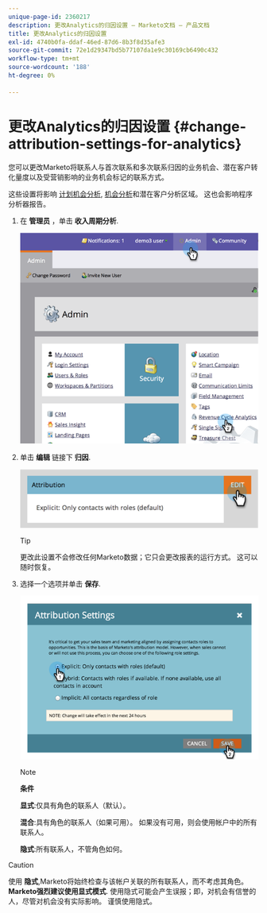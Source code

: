 ```yaml
---
unique-page-id: 2360217
description: 更改Analytics的归因设置 — Marketo文档 — 产品文档
title: 更改Analytics的归因设置
exl-id: 4740b0fa-ddaf-46ed-87d6-8b3f8d35afe3
source-git-commit: 72e1d29347bd5b77107da1e9c30169cb6490c432
workflow-type: tm+mt
source-wordcount: '188'
ht-degree: 0%

---
```


# 更改Analytics的归因设置 {#change-attribution-settings-for-analytics}

您可以更改Marketo将联系人与首次联系和多次联系归因的业务机会、潜在客户转化量度以及受营销影响的业务机会标记的联系方式。

这些设置将影响 [计划机会分析](/help/marketo/product-docs/reporting/revenue-cycle-analytics/program-analytics/understanding-the-program-opportunity-analysis-area.md), [机会分析](/help/marketo/product-docs/reporting/revenue-cycle-analytics/revenue-explorer/understanding-opportunity-analysis-in-revenue-explorer.md)和潜在客户分析区域。 这也会影响程序分析器报告。

1. 在 **管理员** ，单击 **收入周期分析**.

   ![](assets/image2014-9-24-11-3a55-3a19.png)

1. 单击 **编辑** 链接下 **归因**.

   ![](assets/image2014-9-24-11-3a56-3a33.png)

   >[!TIP]
   >
   >更改此设置不会修改任何Marketo数据；它只会更改报表的运行方式。 这可以随时恢复。

1. 选择一个选项并单击 **保存**.

   ![](assets/image2014-9-24-11-3a57-3a39.png)

   >[!NOTE]
   >
   >**条件**
   >
   >**显式**:仅具有角色的联系人（默认）。
   >
   >**混合**:具有角色的联系人（如果可用）。 如果没有可用，则会使用帐户中的所有联系人。
   >
   >**隐式**:所有联系人，不管角色如何。

>[!CAUTION]
>
>使用 **隐式**,Marketo将始终检查与该帐户关联的所有联系人，而不考虑其角色。 **Marketo强烈建议使用显式模式**. 使用隐式可能会产生误报；即，对机会有信誉的人，尽管对机会没有实际影响。 谨慎使用隐式。
